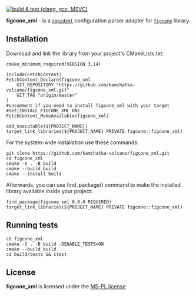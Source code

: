 [![build & test (clang, gcc, MSVC)](https://github.com/kamchatka-volcano/figcone_xml/actions/workflows/build_and_test.yml/badge.svg?branch=master)](https://github.com/kamchatka-volcano/figcone_xml/actions/workflows/build_and_test.yml)

**figcone_xml** - is a [`rapidxml`](https://github.com/dwd/rapidxml) configuration parser adapter for [`figcone`](https://github.com/kamchatka-volcano/figcone) library. 


## Installation
Download and link the library from your project's CMakeLists.txt:
```
cmake_minimum_required(VERSION 3.14)

include(FetchContent)
FetchContent_Declare(figcone_xml
    GIT_REPOSITORY "https://github.com/kamchatka-volcano/figcone_xml.git"
    GIT_TAG "origin/master"
)
#uncomment if you need to install figcone_xml with your target
#set(INSTALL_FIGCONE_XML ON)
FetchContent_MakeAvailable(figcone_xml)

add_executable(${PROJECT_NAME})
target_link_libraries(${PROJECT_NAME} PRIVATE figcone::figcone_xml)
```

For the system-wide installation use these commands:
```
git clone https://github.com/kamchatka-volcano/figcone_xml.git
cd figcone_xml
cmake -S . -B build
cmake --build build
cmake --install build
```

Afterwards, you can use find_package() command to make the installed library available inside your project:
```
find_package(figcone_xml 0.9.0 REQUIRED)
target_link_libraries(${PROJECT_NAME} PRIVATE figcone::figcone_xml)
```

## Running tests
```
cd figcone_xml
cmake -S . -B build -DENABLE_TESTS=ON
cmake --build build
cd build/tests && ctest
```

## License
**figcone_xml** is licensed under the [MS-PL license](/LICENSE.md)  
